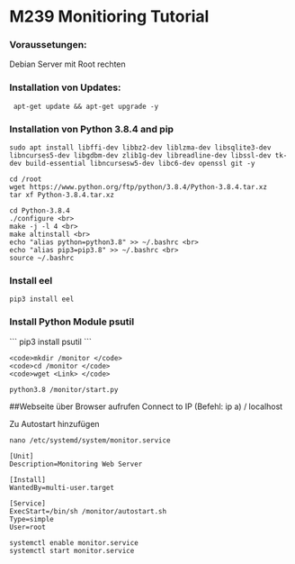 <h1>M239 Monitioring Tutorial </h1>


<h3>Voraussetungen: </h3>
Debian Server mit Root rechten


<h3>Installation von Updates: </h3>
<code> apt-get update && apt-get upgrade -y </code>


<h3>Installation von Python 3.8.4 and pip </h3>
<code>sudo apt install libffi-dev libbz2-dev liblzma-dev libsqlite3-dev libncurses5-dev libgdbm-dev zlib1g-dev libreadline-dev libssl-dev tk-dev build-essential libncursesw5-dev libc6-dev openssl git -y </code>

```
cd /root
wget https://www.python.org/ftp/python/3.8.4/Python-3.8.4.tar.xz
tar xf Python-3.8.4.tar.xz
```

```
cd Python-3.8.4
./configure <br>
make -j -l 4 <br>
make altinstall <br>
echo "alias python=python3.8" >> ~/.bashrc <br>
echo "alias pip3=pip3.8" >> ~/.bashrc <br>
source ~/.bashrc
```
<h3>Install eel </h3>

```
pip3 install eel
```

<h3>Install Python Module psutil </h3>
```
pip3 install psutil
```

```
<code>mkdir /monitor </code>
<code>cd /monitor </code>
<code>wget <Link> </code>
```

```
python3.8 /monitor/start.py
```

##Webseite über Browser aufrufen 
Connect to IP (Befehl: ip a) / localhost

Zu Autostart hinzufügen

```
nano /etc/systemd/system/monitor.service
```

```
[Unit]
Description=Monitoring Web Server

[Install]
WantedBy=multi-user.target

[Service]
ExecStart=/bin/sh /monitor/autostart.sh
Type=simple
User=root
```

```
systemctl enable monitor.service
systemctl start monitor.service
```

